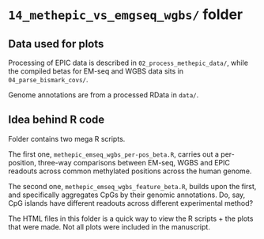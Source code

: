 # `14_methepic_vs_emgseq_wgbs/` folder #

## Data used for plots ##

Processing of EPIC data is described in `02_process_methepic_data/`, while the compiled betas for EM-seq and WGBS data sits in `04_parse_bismark_covs/`.

Genome annotations are from a processed RData in `data/`.

## Idea behind R code ##

Folder contains two mega R scripts.

The first one, `methepic_emseq_wgbs_per-pos_beta.R`, carries out a per-position, three-way comparisons between EM-seq, WGBS and EPIC readouts across common methylated positions across the human genome.

The second one, `methepic_emseq_wgbs_feature_beta.R`, builds upon the first, and specifically aggregates CpGs by their genomic annotations. Do, say, CpG islands have different readouts across different experimental method?

The HTML files in this folder is a quick way to view the R scripts + the plots that were made. Not all plots were included in the manuscript.

